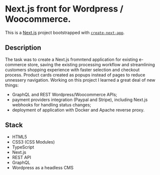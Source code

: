 # Next.js front for Wordpress / Woocommerce.
This is a [Next.js](https://nextjs.org/) project bootstrapped with [`create-next-app`](https://github.com/vercel/next.js/tree/canary/packages/create-next-app).

## Description
The task was to create a Next.js fromntend application for existing e-commerce store, saving the existing processing workflow and streamlining customers shopping experience with faster selection and checkout process. Product cards created as popups instead of pages to reduce unnessery navigation. Working on this project I learned a great deal of new things:
- GraphQL and REST Wordpress/Woocommerce APIs;
- payment providers integration (Paypal and Stripe), including Next.js webhooks for handling status changes;
- deployment of application with Docker and Apache reverse proxy.

## Stack
- HTML5
- CSS3 (CSS Modules)
- TypeScript
- Next.js
- REST API
- GraphQL
- Wordpress as a headless CMS
